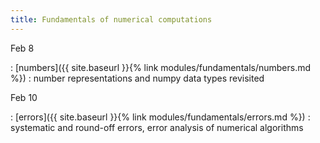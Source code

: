 ```yaml
---
title: Fundamentals of numerical computations
---
```



Feb 8

: [numbers]({{ site.baseurl }}{% link
  modules/fundamentals/numbers.md %})
  : number representations and numpy data types revisited

Feb 10

: [errors]({{ site.baseurl }}{% link modules/fundamentals/errors.md %})
  : systematic and round-off errors, error analysis of numerical algorithms

